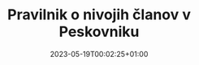 ---
title: "Pravilnik o nivojih članov v Peskovniku"
date: 2023-05-19T00:02:25+01:00
description: ""
file: "2023_11_27_Pravilnik_o_nivojih_clanov.pdf"
kind: "document"
---